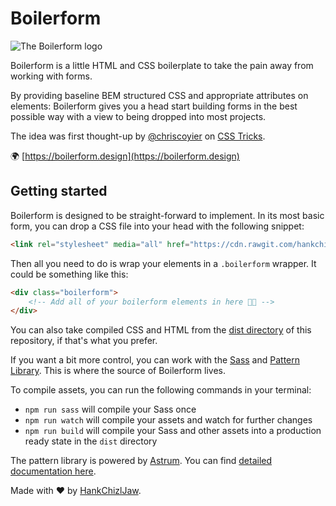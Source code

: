 # Boilerform

<img src="https://s3-us-west-2.amazonaws.com/s.cdpn.io/174183/share.png" style="max-width: 100%" alt="The Boilerform logo" />

Boilerform is a little HTML and CSS boilerplate to take the pain away from working with forms.

By providing baseline BEM structured CSS and appropriate attributes on elements: Boilerform gives you a head start building forms in the best possible way with a view to being dropped into most projects. 

The idea was first thought-up by [@chriscoyier](https://twitter.com/chriscoyier) on [CSS Tricks](https://css-tricks.com/boilerform).

🌍 [https://boilerform.design](https://boilerform.design)


## Getting started
Boilerform is designed to be straight-forward to implement. In its most basic form, you can drop a CSS file into your head with the following snippet:

```html
<link rel="stylesheet" media="all" href="https://cdn.rawgit.com/hankchizljaw/boilerform/bebf05ab/dist/css/boilerform.min.css" />
```

Then all you need to do is wrap your elements in a `.boilerform` wrapper. It could be something like this: 

```html
<div class="boilerform">
    <!-- Add all of your boilerform elements in here 👍🏼 -->
</div>
```

You can also take compiled CSS and HTML from the [dist directory](https://github.com/hankchizljaw/boilerform/tree/master/dist/) of this repository, if that's what you prefer.

If you want a bit more control, you can work with the [Sass](https://github.com/hankchizljaw/boilerform/tree/master/assets/scss) and [Pattern Library](https://github.com/hankchizljaw/boilerform/tree/master/pattern-library). This is where the source of Boilerform lives.

To compile assets, you can run the following commands in your terminal:

- `npm run sass` will compile your Sass once
- `npm run watch` will compile your assets and watch for further changes
- `npm run build` will compile your Sass and other assets into a production ready state in the `dist` directory

The pattern library is powered by [Astrum](http://astrum.nodividestudio.com/). You can find [detailed documentation here](https://github.com/NoDivide/Astrum).

Made with ❤️ by [HankChizlJaw](https://twitter.com/hankchizljaw).

